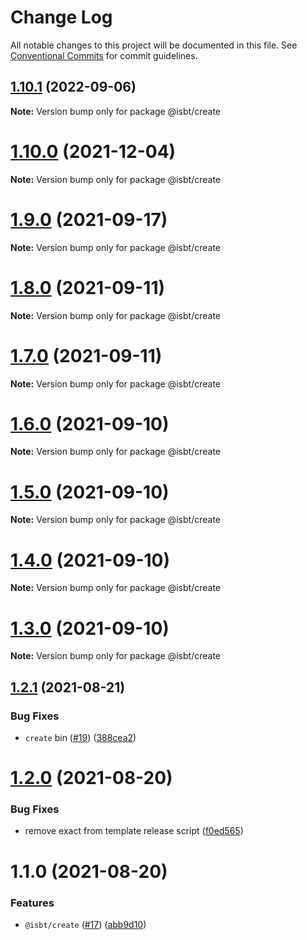 # Change Log

All notable changes to this project will be documented in this file.
See [Conventional Commits](https://conventionalcommits.org) for commit guidelines.

## [1.10.1](https://github.com/kobiburnley/isbt/compare/@isbt/create@1.10.0...@isbt/create@1.10.1) (2022-09-06)

**Note:** Version bump only for package @isbt/create





# [1.10.0](https://github.com/kobiburnley/isbt/compare/@isbt/create@1.9.0...@isbt/create@1.10.0) (2021-12-04)

**Note:** Version bump only for package @isbt/create





# [1.9.0](https://github.com/kobiburnley/isbt/compare/@isbt/create@1.8.0...@isbt/create@1.9.0) (2021-09-17)

**Note:** Version bump only for package @isbt/create





# [1.8.0](https://github.com/kobiburnley/isbt/compare/@isbt/create@1.7.0...@isbt/create@1.8.0) (2021-09-11)

**Note:** Version bump only for package @isbt/create





# [1.7.0](https://github.com/kobiburnley/isbt/compare/@isbt/create@1.6.0...@isbt/create@1.7.0) (2021-09-11)

**Note:** Version bump only for package @isbt/create





# [1.6.0](https://github.com/kobiburnley/isbt/compare/@isbt/create@1.5.0...@isbt/create@1.6.0) (2021-09-10)

**Note:** Version bump only for package @isbt/create





# [1.5.0](https://github.com/kobiburnley/isbt/compare/@isbt/create@1.4.0...@isbt/create@1.5.0) (2021-09-10)

**Note:** Version bump only for package @isbt/create





# [1.4.0](https://github.com/kobiburnley/isbt/compare/@isbt/create@1.3.0...@isbt/create@1.4.0) (2021-09-10)

**Note:** Version bump only for package @isbt/create





# [1.3.0](https://github.com/kobiburnley/isbt/compare/@isbt/create@1.2.1...@isbt/create@1.3.0) (2021-09-10)

**Note:** Version bump only for package @isbt/create





## [1.2.1](https://github.com/kobiburnley/isbt/compare/@isbt/create@1.2.0...@isbt/create@1.2.1) (2021-08-21)


### Bug Fixes

* `create` bin ([#19](https://github.com/kobiburnley/isbt/issues/19)) ([388cea2](https://github.com/kobiburnley/isbt/commit/388cea2303bf8f8d2bbab0e8ebc80509e850be92))





# [1.2.0](https://github.com/kobiburnley/isbt/compare/@isbt/create@1.1.0...@isbt/create@1.2.0) (2021-08-20)


### Bug Fixes

* remove exact from template release script ([f0ed565](https://github.com/kobiburnley/isbt/commit/f0ed5651c94d0d91500f297dc786ee3cb3590f3a))





# 1.1.0 (2021-08-20)


### Features

* `@isbt/create` ([#17](https://github.com/kobiburnley/isbt/issues/17)) ([abb9d10](https://github.com/kobiburnley/isbt/commit/abb9d10000a1143ab755076616d2f58427ed4ac2))
